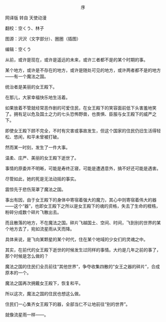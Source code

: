 <p align="center">序</p>

网译版 转自 天使动漫

翻校：空くう、林子

图源：沢沢（文字部分）、圈圈（插图）

编辑：空くう

从前，或许是现在，或许是遥远的未来，或许三者都不是的某个时期的事。

某个地方，或许是不存在的地方，或许是随处可见的地方，或许两者都不是的地方——有一个魔法之国。

统治者是美丽的女王殿下。

在那儿，大家幸福快乐地生活着。

如果放着不管就经常恶作剧的可爱住民，在女王殿下的笑容面前低下头害羞地笑了。拥有足以危及国土之力的七头恐怖野兽，也畏惧、臣服与女王殿下的威严之下。

即使女王殿下顾不完全，不时有灾害或事故发生，但这个国家的住民仍旧生活得轻松、悠闲，和平未曾被打破。

然而某一时刻，发生了一件大事。

温柔、庄严、美丽的女王殿下逝世了。

事情的原委并不明晰，可能是寿终正寝，可能是遭遇意外，搞不好还可能是遇害。

尽管如此，她的死是无法动摇的事实。

震惊先于悲伤笼罩了魔法之国。

事出有因，由于女王殿下的身体中寄宿着强大的魔力，其心中则寄宿着伟大的器——这个“器”，也即女王殿下之所以是女王殿下的魂的资格，失去了生命的桎梏，粉碎分成数个碎片飞散出去。

而且散落的地方，不在魔法之国。碎片飞越国土、空间、时间，飞到别的世界的某个地方去了，宛如流星雨从天而降。

具体来说，是飞向某颗星的某个时代，住在某个地域的少女们的灵魂之中。

其实，在前代的女王殿下逝世的时候发生过同样的事情。大约是几年之前的事了，那个时候是怎么做的？

魔法之国的住民们全员前往“其他世界”，争夺收集四散的“女王之器的碎片”，合成原本的一个。

魔法之国再次拥戴女王殿下，恢复和平。

所以这次，魔法之国的住民也想这么做。

住民们一心集齐女王殿下的器，全部当仁不让地前往“别的世界”。

就像流星雨一样——。

